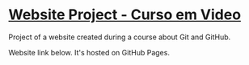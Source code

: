 # [Website Project - Curso em Video](https://maiconwa.github.io/Website-Project/)


Project of a website created during a course about Git and GitHub.

Website link below. It's hosted on GitHub Pages.

